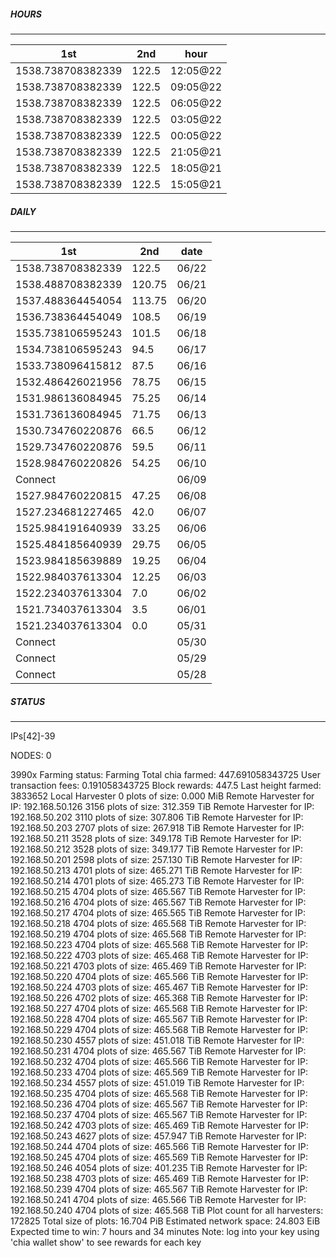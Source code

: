 ##### HOURS
-------

| 1st | 2nd | hour |
|---|----|-----|
|1538.738708382339 | 122.5 | 12:05@22 |
|1538.738708382339 | 122.5 | 09:05@22 |
|1538.738708382339 | 122.5 | 06:05@22 |
|1538.738708382339 | 122.5 | 03:05@22 |
|1538.738708382339 | 122.5 | 00:05@22 |
|1538.738708382339 | 122.5 | 21:05@21 |
|1538.738708382339 | 122.5 | 18:05@21 |
|1538.738708382339 | 122.5 | 15:05@21 |

##### DAILY
-------

| 1st | 2nd | date |
|---|----|-----|
|1538.738708382339 | 122.5 | 06/22 |
|1538.488708382339 | 120.75 | 06/21 |
|1537.488364454054 | 113.75 | 06/20 |
|1536.738364454049 | 108.5 | 06/19 |
|1535.738106595243 | 101.5 | 06/18 |
|1534.738106595243 | 94.5 | 06/17 |
|1533.738096415812 | 87.5 | 06/16 |
|1532.486426021956 | 78.75 | 06/15 |
|1531.986136084945 | 75.25 | 06/14 |
|1531.736136084945 | 71.75 | 06/13 |
|1530.734760220876 | 66.5 | 06/12 |
|1529.734760220876 | 59.5 | 06/11 |
|1528.984760220826 | 54.25 | 06/10 |
|Connect |  | 06/09 |
|1527.984760220815 | 47.25 | 06/08 |
|1527.234681227465 | 42.0 | 06/07 |
|1525.984191640939 | 33.25 | 06/06 |
|1525.484185640939 | 29.75 | 06/05 |
|1523.984185639889 | 19.25 | 06/04 |
|1522.984037613304 | 12.25 | 06/03 |
|1522.234037613304 | 7.0 | 06/02 |
|1521.734037613304 | 3.5 | 06/01 |
|1521.234037613304 | 0.0 | 05/31 |
|Connect |  | 05/30 |
|Connect |  | 05/29 |
|Connect |  | 05/28 |


##### STATUS
-------

IPs[42]-39

NODES: 0


3990x
Farming status: Farming
Total chia farmed: 447.691058343725
User transaction fees: 0.191058343725
Block rewards: 447.5
Last height farmed: 3833652
Local Harvester
   0 plots of size: 0.000 MiB
Remote Harvester for IP: 192.168.50.126
   3156 plots of size: 312.359 TiB
Remote Harvester for IP: 192.168.50.202
   3110 plots of size: 307.806 TiB
Remote Harvester for IP: 192.168.50.203
   2707 plots of size: 267.918 TiB
Remote Harvester for IP: 192.168.50.211
   3528 plots of size: 349.178 TiB
Remote Harvester for IP: 192.168.50.212
   3528 plots of size: 349.177 TiB
Remote Harvester for IP: 192.168.50.201
   2598 plots of size: 257.130 TiB
Remote Harvester for IP: 192.168.50.213
   4701 plots of size: 465.271 TiB
Remote Harvester for IP: 192.168.50.214
   4701 plots of size: 465.273 TiB
Remote Harvester for IP: 192.168.50.215
   4704 plots of size: 465.567 TiB
Remote Harvester for IP: 192.168.50.216
   4704 plots of size: 465.567 TiB
Remote Harvester for IP: 192.168.50.217
   4704 plots of size: 465.565 TiB
Remote Harvester for IP: 192.168.50.218
   4704 plots of size: 465.568 TiB
Remote Harvester for IP: 192.168.50.219
   4704 plots of size: 465.568 TiB
Remote Harvester for IP: 192.168.50.223
   4704 plots of size: 465.568 TiB
Remote Harvester for IP: 192.168.50.222
   4703 plots of size: 465.468 TiB
Remote Harvester for IP: 192.168.50.221
   4703 plots of size: 465.469 TiB
Remote Harvester for IP: 192.168.50.220
   4704 plots of size: 465.566 TiB
Remote Harvester for IP: 192.168.50.224
   4703 plots of size: 465.467 TiB
Remote Harvester for IP: 192.168.50.226
   4702 plots of size: 465.368 TiB
Remote Harvester for IP: 192.168.50.227
   4704 plots of size: 465.568 TiB
Remote Harvester for IP: 192.168.50.228
   4704 plots of size: 465.567 TiB
Remote Harvester for IP: 192.168.50.229
   4704 plots of size: 465.568 TiB
Remote Harvester for IP: 192.168.50.230
   4557 plots of size: 451.018 TiB
Remote Harvester for IP: 192.168.50.231
   4704 plots of size: 465.567 TiB
Remote Harvester for IP: 192.168.50.232
   4704 plots of size: 465.566 TiB
Remote Harvester for IP: 192.168.50.233
   4704 plots of size: 465.569 TiB
Remote Harvester for IP: 192.168.50.234
   4557 plots of size: 451.019 TiB
Remote Harvester for IP: 192.168.50.235
   4704 plots of size: 465.568 TiB
Remote Harvester for IP: 192.168.50.236
   4704 plots of size: 465.567 TiB
Remote Harvester for IP: 192.168.50.237
   4704 plots of size: 465.567 TiB
Remote Harvester for IP: 192.168.50.242
   4703 plots of size: 465.469 TiB
Remote Harvester for IP: 192.168.50.243
   4627 plots of size: 457.947 TiB
Remote Harvester for IP: 192.168.50.244
   4704 plots of size: 465.566 TiB
Remote Harvester for IP: 192.168.50.245
   4704 plots of size: 465.569 TiB
Remote Harvester for IP: 192.168.50.246
   4054 plots of size: 401.235 TiB
Remote Harvester for IP: 192.168.50.238
   4703 plots of size: 465.469 TiB
Remote Harvester for IP: 192.168.50.239
   4704 plots of size: 465.567 TiB
Remote Harvester for IP: 192.168.50.241
   4704 plots of size: 465.566 TiB
Remote Harvester for IP: 192.168.50.240
   4704 plots of size: 465.568 TiB
Plot count for all harvesters: 172825
Total size of plots: 16.704 PiB
Estimated network space: 24.803 EiB
Expected time to win: 7 hours and 34 minutes
Note: log into your key using 'chia wallet show' to see rewards for each key

